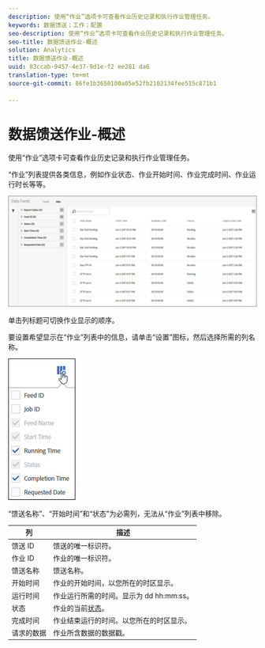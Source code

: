 ```yaml
---
description: 使用“作业”选项卡可查看作业历史记录和执行作业管理任务。
keywords: 数据馈送；工作；配置
seo-description: 使用“作业”选项卡可查看作业历史记录和执行作业管理任务。
seo-title: 数据馈送作业-概述
solution: Analytics
title: 数据馈送作业-概述
uuid: 83ccab-9457-4e37-9d1e-f2 ee281 da6
translation-type: tm+mt
source-git-commit: 86fe1b3650100a05e52fb2102134fee515c871b1

---
```



# 数据馈送作业-概述

使用“作业”选项卡可查看作业历史记录和执行作业管理任务。

“作业”列表提供各类信息，例如作业状态、作业开始时间、作业完成时间、作业运行时长等等。

![](assets/jobs.jpg)

单击列标题可切换作业显示的顺序。

要设置希望显示在“作业”列表中的信息，请单击“设置”图标，然后选择所需的列名称。

![](assets/job-cols.jpg)

“馈送名称”、“开始时间”和“状态”为必需列，无法从“作业”列表中移除。

| 列 | 描述 |
|---|---|
| 馈送 ID | 馈送的唯一标识符。 |
| 作业 ID | 作业的唯一标识符。 |
| 馈送名称 | 馈送名称。 |
| 开始时间 | 作业的开始时间，以您所在的时区显示。 |
| 运行时间 | 作业运行所需的时间。显示为 dd hh:mm:ss。 |
| 状态 | 作业的当前[状态](../../../export/analytics-data-feed/c-df-jobs/r-job-status.md#reference_7A39A327F643447F9B5AE3A2502C72BA)。 |
| 完成时间 | 作业结束运行的时间。以您所在的时区显示。 |
| 请求的数据 | 作业所含数据的数据戳。 |

